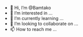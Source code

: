 - 👋 Hi, I’m @Bamtako
- 👀 I’m interested in ...
- 🌱 I’m currently learning ...
- 💞️ I’m looking to collaborate on ...
- 📫 How to reach me ...

<!---
Bamtako/Bamtako is a ✨ special ✨ repository because its `README.md` (this file) appears on your GitHub profile.
You can click the Preview link to take a look at your changes.
--->

